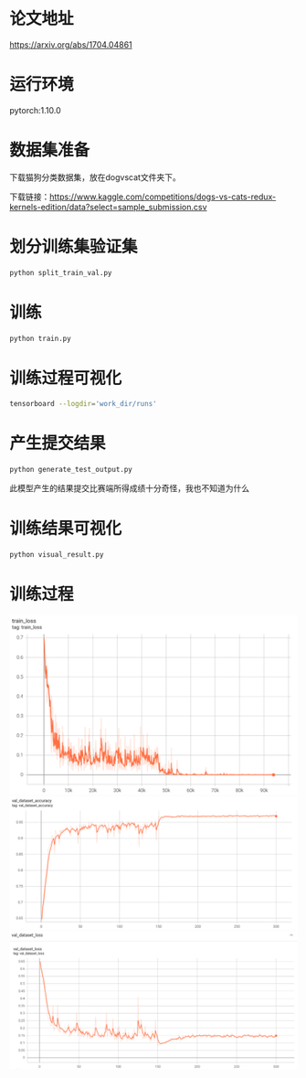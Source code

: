 # 论文地址
https://arxiv.org/abs/1704.04861

# 运行环境
pytorch:1.10.0

# 数据集准备
下载猫狗分类数据集，放在dogvscat文件夹下。

下载链接：https://www.kaggle.com/competitions/dogs-vs-cats-redux-kernels-edition/data?select=sample_submission.csv

# 划分训练集验证集
```bash
python split_train_val.py
```

# 训练
```bash
python train.py
```

# 训练过程可视化
```bash
tensorboard --logdir='work_dir/runs'
```

# 产生提交结果
```bash
python generate_test_output.py
```
此模型产生的结果提交比赛端所得成绩十分奇怪，我也不知道为什么

# 训练结果可视化
```bash
python visual_result.py
```

# 训练过程
![image](result_images/train_loss.png)
![image](result_images/val_accuracy.png)
![image](result_images/val_loss.png)
